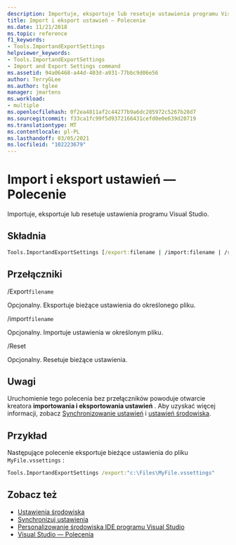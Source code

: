 ```yaml
---
description: Importuje, eksportuje lub resetuje ustawienia programu Visual Studio.
title: Import i eksport ustawień — Polecenie
ms.date: 11/21/2018
ms.topic: reference
f1_keywords:
- Tools.ImportandExportSettings
helpviewer_keywords:
- Tools.ImportandExportSettings
- Import and Export Settings command
ms.assetid: 94a06468-a44d-403d-a931-77bbc9d06e56
author: TerryGLee
ms.author: tglee
manager: jmartens
ms.workload:
- multiple
ms.openlocfilehash: 0f2ea4811af2c44277b9a6dc285972c5267b28d7
ms.sourcegitcommit: f33ca1fc99f5d9372166431cefd0e0e639d20719
ms.translationtype: MT
ms.contentlocale: pl-PL
ms.lasthandoff: 03/05/2021
ms.locfileid: "102223679"
---
```

# <a name="import-and-export-settings-command"></a>Import i eksport ustawień — Polecenie

Importuje, eksportuje lub resetuje ustawienia programu Visual Studio.

## <a name="syntax"></a>Składnia

```cmd
Tools.ImportandExportSettings [/export:filename | /import:filename | /reset]
```

## <a name="switches"></a>Przełączniki

/Export`filename`

Opcjonalny. Eksportuje bieżące ustawienia do określonego pliku.

/import`filename`

Opcjonalny. Importuje ustawienia w określonym pliku.

/Reset

Opcjonalny. Resetuje bieżące ustawienia.

## <a name="remarks"></a>Uwagi

Uruchomienie tego polecenia bez przełączników powoduje otwarcie kreatora **importowania i eksportowania ustawień** . Aby uzyskać więcej informacji, zobacz [Synchronizowanie ustawień](../synchronized-settings-in-visual-studio.md) i [ustawień środowiska](../environment-settings.md).

## <a name="example"></a>Przykład

Następujące polecenie eksportuje bieżące ustawienia do pliku `MyFile.vssettings` :

```cmd
Tools.ImportandExportSettings /export:"c:\Files\MyFile.vssettings"
```

## <a name="see-also"></a>Zobacz też

- [Ustawienia środowiska](../../ide/environment-settings.md)
- [Synchronizuj ustawienia](../../ide/synchronized-settings-in-visual-studio.md)
- [Personalizowanie środowiska IDE programu Visual Studio](../../ide/personalizing-the-visual-studio-ide.md)
- [Visual Studio — Polecenia](../../ide/reference/visual-studio-commands.md)
